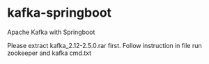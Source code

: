 # kafka-springboot
Apache Kafka with Springboot

Please extract kafka_2.12-2.5.0.rar first.
Follow instruction in file run zookeeper and kafka cmd.txt

